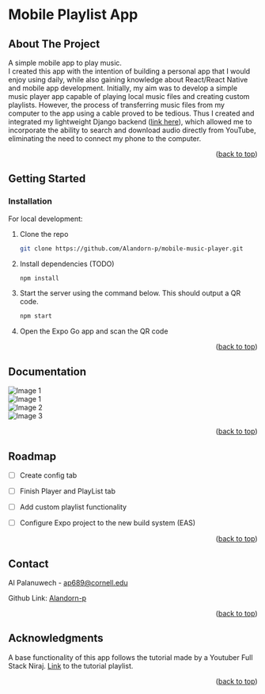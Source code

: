 <!-- Improved compatibility of back to top link: See: https://github.com/othneildrew/Best-README-Template/pull/73 -->
<a name="readme-top"></a>
<!--
*** Thanks for checking out the Best-README-Template. If you have a suggestion
*** that would make this better, please fork the repo and create a pull request
*** or simply open an issue with the tag "enhancement".
*** Don't forget to give the project a star!
*** Thanks again! Now go create something AMAZING! :D
-->



<!-- PROJECT SHIELDS -->
<!--
*** I'm using markdown "reference style" links for readability.
*** Reference links are enclosed in brackets [ ] instead of parentheses ( ).
*** See the bottom of this document for the declaration of the reference variables
*** for contributors-url, forks-url, etc. This is an optional, concise syntax you may use.
*** https://www.markdownguide.org/basic-syntax/#reference-style-links

[![Contributors][contributors-shield]][contributors-url]
[![Forks][forks-shield]][forks-url]
[![Stargazers][stars-shield]][stars-url]
[![Issues][issues-shield]][issues-url]
[![MIT License][license-shield]][license-url]
[![LinkedIn][linkedin-shield]][linkedin-url]
-->


<!-- PROJECT LOGO 
<br />
<div align="center">
  <a href="https://github.com/github_username/repo_name">
    <img src="images/logo.png" alt="Logo" width="80" height="80">
  </a>
-->
<h1>Mobile Playlist App</h1>

<!--   <p align="center">
    project_description
    <br />
    <a href="https://github.com/github_username/repo_name"><strong>Explore the docs »</strong></a>
    <br />
    <br />
    <a href="https://github.com/github_username/repo_name">View Demo</a>
    ·
    <a href="https://github.com/github_username/repo_name/issues">Report Bug</a>
    ·
    <a href="https://github.com/github_username/repo_name/issues">Request Feature</a>
  </p> -->
</div>



<!-- TABLE OF CONTENTS -->

<!-- <details>
  <summary>Table of Contents</summary>
  <ol>
    <li>
      <a href="#about-the-project">About The Project</a>
      <ul>
        <li><a href="#built-with">Built With</a></li>
      </ul>
    </li>
    <li>
      <a href="#getting-started">Getting Started</a>
      <ul>
        <li><a href="#prerequisites">Prerequisites</a></li>
        <li><a href="#installation">Installation</a></li>
      </ul>
    </li>
    <li><a href="#usage">Usage</a></li>
    <li><a href="#roadmap">Roadmap</a></li>
    <li><a href="#contributing">Contributing</a></li>
    <li><a href="#license">License</a></li>
    <li><a href="#contact">Contact</a></li>
    <li><a href="#acknowledgments">Acknowledgments</a></li>
  </ol>
</details> -->



<!-- ABOUT THE PROJECT -->
## About The Project

<!-- [![Product Name Screen Shot][product-screenshot]](https://example.com) -->

A simple mobile app to play music.
<br>
I created this app with the intention of building a personal app that I would enjoy using daily, 
while also gaining knowledge about React/React Native and mobile app development. Initially, my aim was to develop a 
simple music player app capable of playing local music files and creating custom playlists. However, the
process of transferring music files from my computer to the app using a cable proved to be tedious. 
Thus I created and integrated my lightweight Django backend ([link here](https://github.com/Alandorn-p/music_backend.git)), which allowed me to incorporate the ability to search and download audio directly from YouTube, eliminating the need to connect my phone to the computer.


<p align="right">(<a href="#readme-top">back to top</a>)</p>




<!-- GETTING STARTED -->
## Getting Started

### Installation
For local development:
1. Clone the repo
   ```sh
   git clone https://github.com/Alandorn-p/mobile-music-player.git
   ```
2. Install dependencies (TODO)
   ```sh
   npm install
   ```
3. Start the server using the command below. This should output a QR code.
   ```sh
   npm start
   ```
3. Open the Expo Go app and scan the QR code
   


<p align="right">(<a href="#readme-top">back to top</a>)</p>



<!-- USAGE EXAMPLES -->
## Documentation

<!-- ![My Image](images/audiolist.jpg)

![My Image](images/player.jpg)

![My Image](images/download.jpg)

![My Image](images/download_finish.jpg)
 -->
<div class="flex-container">
  <div class="flex-row">
    <div class="flex-item">
      <img src="images/audiolist.jpg" alt="Image 1">
    </div>
    <div class="flex-item">
      <img src="images/player.jpg" alt="Image 1">
    </div>
    <div class="flex-item">
      <img src="images/download.jpg" alt="Image 2">
    </div>
  </div>
  <div class="flex-row">
    <div class="flex-item">
      <img src="images/download_finish.jpg" alt="Image 3">
    </div>
  </div>
</div>

<p align="right">(<a href="#readme-top">back to top</a>)</p>



<!-- ROADMAP -->
## Roadmap

- [ ] Create config tab
- [ ] Finish Player and PlayList tab
- [ ] Add custom playlist functionality
- [ ] Configure Expo project to the new build system (EAS)



<p align="right">(<a href="#readme-top">back to top</a>)</p>


<!-- CONTACT -->
## Contact

Al Palanuwech -  ap689@cornell.edu

Github Link: [Alandorn-p](https://github.com/Alandorn-p)

<p align="right">(<a href="#readme-top">back to top</a>)</p>



<!-- ACKNOWLEDGMENTS -->
## Acknowledgments
A base functionality of this app follows the tutorial made by a Youtuber Full Stack Niraj. [Link](https://www.youtube.com/watch?v=zVUWdppGom8&list=PLaAoUJDWH9Wqatfwa4SEfyFevrl8QefcN&index=1&ab_channel=FullStackNiraj) to the tutorial playlist.

<p align="right">(<a href="#readme-top">back to top</a>)</p>





<!-- MARKDOWN LINKS & IMAGES -->
<!-- https://www.markdownguide.org/basic-syntax/#reference-style-links -->
[contributors-shield]: https://img.shields.io/github/contributors/github_username/repo_name.svg?style=for-the-badge
[contributors-url]: https://github.com/github_username/repo_name/graphs/contributors
[forks-shield]: https://img.shields.io/github/forks/github_username/repo_name.svg?style=for-the-badge
[forks-url]: https://github.com/github_username/repo_name/network/members
[stars-shield]: https://img.shields.io/github/stars/github_username/repo_name.svg?style=for-the-badge
[stars-url]: https://github.com/github_username/repo_name/stargazers
[issues-shield]: https://img.shields.io/github/issues/github_username/repo_name.svg?style=for-the-badge
[issues-url]: https://github.com/github_username/repo_name/issues
[license-shield]: https://img.shields.io/github/license/github_username/repo_name.svg?style=for-the-badge
[license-url]: https://github.com/github_username/repo_name/blob/master/LICENSE.txt
[linkedin-shield]: https://img.shields.io/badge/-LinkedIn-black.svg?style=for-the-badge&logo=linkedin&colorB=555
[linkedin-url]: https://linkedin.com/in/linkedin_username
[product-screenshot]: images/screenshot.png
[Next.js]: https://img.shields.io/badge/next.js-000000?style=for-the-badge&logo=nextdotjs&logoColor=white
[Next-url]: https://nextjs.org/
[React.js]: https://img.shields.io/badge/React-20232A?style=for-the-badge&logo=react&logoColor=61DAFB
[React-url]: https://reactjs.org/
[Vue.js]: https://img.shields.io/badge/Vue.js-35495E?style=for-the-badge&logo=vuedotjs&logoColor=4FC08D
[Vue-url]: https://vuejs.org/
[Angular.io]: https://img.shields.io/badge/Angular-DD0031?style=for-the-badge&logo=angular&logoColor=white
[Angular-url]: https://angular.io/
[Svelte.dev]: https://img.shields.io/badge/Svelte-4A4A55?style=for-the-badge&logo=svelte&logoColor=FF3E00
[Svelte-url]: https://svelte.dev/
[Laravel.com]: https://img.shields.io/badge/Laravel-FF2D20?style=for-the-badge&logo=laravel&logoColor=white
[Laravel-url]: https://laravel.com
[Bootstrap.com]: https://img.shields.io/badge/Bootstrap-563D7C?style=for-the-badge&logo=bootstrap&logoColor=white
[Bootstrap-url]: https://getbootstrap.com
[JQuery.com]: https://img.shields.io/badge/jQuery-0769AD?style=for-the-badge&logo=jquery&logoColor=white
[JQuery-url]: https://jquery.com 
